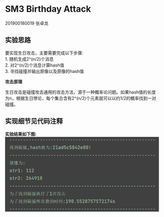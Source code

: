 # SM3 Birthday Attack

201900180019 张卓龙

## 实验思路

要实现生日攻击，主要需要完成以下步骤:    
    1. 随机生成2^(n/2)个消息  
    2. 对2^(n/2)个消息计算hash值   
    3. 寻找碰撞并输出原像以及原像的hash值  
    
**攻击原理**

生日攻击是碰撞攻击通用的攻击方法，源于一种概率论问题。如果hash值的长度为n，根据生日悖论，每个集合含有2^(n/2)个元素就可以以约1/2的概率找到一对碰撞。

## 实现细节见代码注释

**实验结果如下图:**    
![攻击结果](https://github.com/Zhang-SDU/cst-project/blob/main/SM3/sm3_birthday_attack/result.png)

